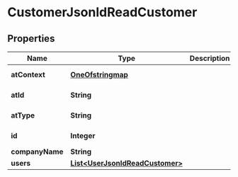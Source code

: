 

# CustomerJsonldReadCustomer

## Properties

Name | Type | Description | Notes
------------ | ------------- | ------------- | -------------
**atContext** | [**OneOfstringmap**](OneOfstringmap.md) |  |  [optional] [readonly]
**atId** | **String** |  |  [optional] [readonly]
**atType** | **String** |  |  [optional] [readonly]
**id** | **Integer** |  |  [optional] [readonly]
**companyName** | **String** |  |  [optional]
**users** | [**List&lt;UserJsonldReadCustomer&gt;**](UserJsonldReadCustomer.md) |  |  [optional]



